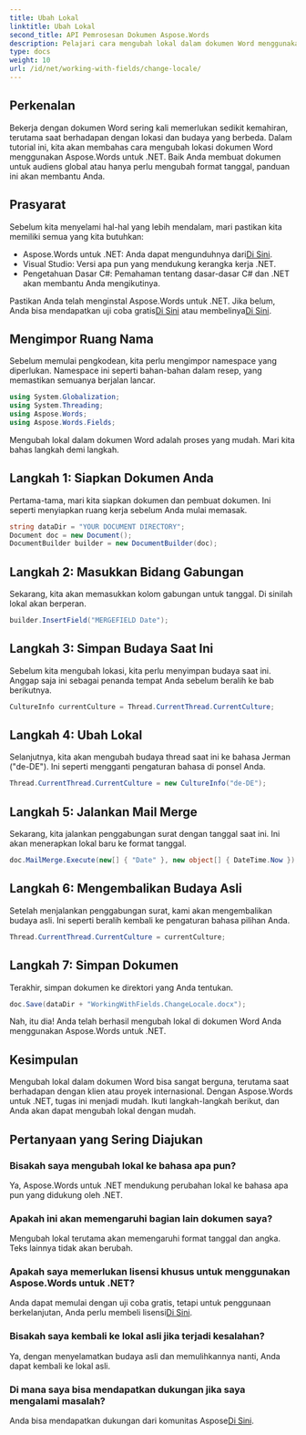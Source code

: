 ```yaml
---
title: Ubah Lokal
linktitle: Ubah Lokal
second_title: API Pemrosesan Dokumen Aspose.Words
description: Pelajari cara mengubah lokal dalam dokumen Word menggunakan Aspose.Words untuk .NET dengan panduan ini. Sempurna untuk menangani klien dan proyek internasional.
type: docs
weight: 10
url: /id/net/working-with-fields/change-locale/
---
```

## Perkenalan

Bekerja dengan dokumen Word sering kali memerlukan sedikit kemahiran, terutama saat berhadapan dengan lokasi dan budaya yang berbeda. Dalam tutorial ini, kita akan membahas cara mengubah lokasi dokumen Word menggunakan Aspose.Words untuk .NET. Baik Anda membuat dokumen untuk audiens global atau hanya perlu mengubah format tanggal, panduan ini akan membantu Anda.

## Prasyarat

Sebelum kita menyelami hal-hal yang lebih mendalam, mari pastikan kita memiliki semua yang kita butuhkan:

-  Aspose.Words untuk .NET: Anda dapat mengunduhnya dari[Di Sini](https://releases.aspose.com/words/net/).
- Visual Studio: Versi apa pun yang mendukung kerangka kerja .NET.
- Pengetahuan Dasar C#: Pemahaman tentang dasar-dasar C# dan .NET akan membantu Anda mengikutinya.

 Pastikan Anda telah menginstal Aspose.Words untuk .NET. Jika belum, Anda bisa mendapatkan uji coba gratis[Di Sini](https://releases.aspose.com/) atau membelinya[Di Sini](https://purchase.aspose.com/buy).

## Mengimpor Ruang Nama

Sebelum memulai pengkodean, kita perlu mengimpor namespace yang diperlukan. Namespace ini seperti bahan-bahan dalam resep, yang memastikan semuanya berjalan lancar.

```csharp
using System.Globalization;
using System.Threading;
using Aspose.Words;
using Aspose.Words.Fields;
```

Mengubah lokal dalam dokumen Word adalah proses yang mudah. Mari kita bahas langkah demi langkah.

## Langkah 1: Siapkan Dokumen Anda

Pertama-tama, mari kita siapkan dokumen dan pembuat dokumen. Ini seperti menyiapkan ruang kerja sebelum Anda mulai memasak.

```csharp
string dataDir = "YOUR DOCUMENT DIRECTORY";
Document doc = new Document();
DocumentBuilder builder = new DocumentBuilder(doc);
```

## Langkah 2: Masukkan Bidang Gabungan

Sekarang, kita akan memasukkan kolom gabungan untuk tanggal. Di sinilah lokal akan berperan.

```csharp
builder.InsertField("MERGEFIELD Date");
```

## Langkah 3: Simpan Budaya Saat Ini

Sebelum kita mengubah lokasi, kita perlu menyimpan budaya saat ini. Anggap saja ini sebagai penanda tempat Anda sebelum beralih ke bab berikutnya.

```csharp
CultureInfo currentCulture = Thread.CurrentThread.CurrentCulture;
```

## Langkah 4: Ubah Lokal

Selanjutnya, kita akan mengubah budaya thread saat ini ke bahasa Jerman ("de-DE"). Ini seperti mengganti pengaturan bahasa di ponsel Anda.

```csharp
Thread.CurrentThread.CurrentCulture = new CultureInfo("de-DE");
```

## Langkah 5: Jalankan Mail Merge

Sekarang, kita jalankan penggabungan surat dengan tanggal saat ini. Ini akan menerapkan lokal baru ke format tanggal.

```csharp
doc.MailMerge.Execute(new[] { "Date" }, new object[] { DateTime.Now });
```

## Langkah 6: Mengembalikan Budaya Asli

Setelah menjalankan penggabungan surat, kami akan mengembalikan budaya asli. Ini seperti beralih kembali ke pengaturan bahasa pilihan Anda.

```csharp
Thread.CurrentThread.CurrentCulture = currentCulture;
```

## Langkah 7: Simpan Dokumen

Terakhir, simpan dokumen ke direktori yang Anda tentukan.

```csharp
doc.Save(dataDir + "WorkingWithFields.ChangeLocale.docx");
```

Nah, itu dia! Anda telah berhasil mengubah lokal di dokumen Word Anda menggunakan Aspose.Words untuk .NET.

## Kesimpulan

Mengubah lokal dalam dokumen Word bisa sangat berguna, terutama saat berhadapan dengan klien atau proyek internasional. Dengan Aspose.Words untuk .NET, tugas ini menjadi mudah. Ikuti langkah-langkah berikut, dan Anda akan dapat mengubah lokal dengan mudah.

## Pertanyaan yang Sering Diajukan

### Bisakah saya mengubah lokal ke bahasa apa pun?
Ya, Aspose.Words untuk .NET mendukung perubahan lokal ke bahasa apa pun yang didukung oleh .NET.

### Apakah ini akan memengaruhi bagian lain dokumen saya?
Mengubah lokal terutama akan memengaruhi format tanggal dan angka. Teks lainnya tidak akan berubah.

### Apakah saya memerlukan lisensi khusus untuk menggunakan Aspose.Words untuk .NET?
 Anda dapat memulai dengan uji coba gratis, tetapi untuk penggunaan berkelanjutan, Anda perlu membeli lisensi[Di Sini](https://purchase.aspose.com/buy).

### Bisakah saya kembali ke lokal asli jika terjadi kesalahan?
Ya, dengan menyelamatkan budaya asli dan memulihkannya nanti, Anda dapat kembali ke lokal asli.

### Di mana saya bisa mendapatkan dukungan jika saya mengalami masalah?
 Anda bisa mendapatkan dukungan dari komunitas Aspose[Di Sini](https://forum.aspose.com/c/words/8).